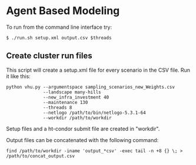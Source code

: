 # Agent Based Modeling

To run from the command line interface try:

    $ ./run.sh setup.xml output.csv $threads

## Create cluster run files

This script will create a setup.xml file for every scenario in the CSV file. Run it like this:

    python vhu.py --argumentspace sampling_scenarios_new_Weights.csv
                  --landscape many-hills 
                  --new_infra_investment 40 
                  --maintenance 130 
                  --threads 8 
                  --netlogo /path/to/bin/netlogo-5.3.1-64 
                  --workdir /path/to/workdir

Setup files and a ht-condor submit file are created in "workdir".

Output files can be concatenated with the following command:

    find /path/to/workdir -iname 'output_*csv' -exec tail -n +8 {} \; > /path/to/concat_output.csv
